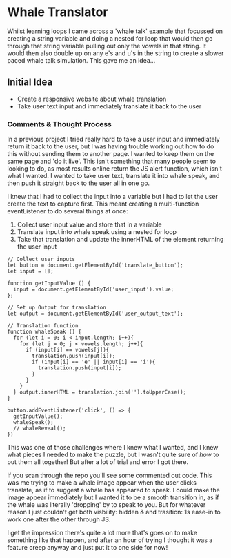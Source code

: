 # Whale Translator

Whilst learning loops I came across a 'whale talk' example that focussed on creating a string variable and doing a nested for loop that would then go through that string variable pulling out only the vowels in that string. It would then also double up on any e's and u's in the string to create a slower paced whale talk simulation. This gave me an idea...

## Initial Idea

- Create a responsive website about whale translation
- Take user text input and immediately translate it back to the user

### Comments & Thought Process

In a previous project I tried really hard to take a user input and immediately return it back to the user, but I was having trouble working out how to do this without sending them to another page. I wanted to keep them on the same page and 'do it live'. This isn't something that many people seem to looking to do, as most results online return the JS alert function, which isn't what I wanted. I wanted to take user text, translate it into whale speak, and then push it straight back to the user all in one go.

I knew that I had to collect the input into a variable but I had to let the user create the text to capture first. This meant creating a multi-function eventListener to do several things at once:

1. Collect user input value and store that in a variable
2. Translate input into whale speak using a nested for loop
3. Take that translation and update the innerHTML of the element returning the user input

```
// Collect user inputs
let button = document.getElementById('translate_button');
let input = [];

function getInputValue () {
  input = document.getElementById('user_input').value;
};

// Set up Output for translation
let output = document.getElementById('user_output_text');

// Translation function
function whaleSpeak () {
  for (let i = 0; i < input.length; i++){
    for (let j = 0; j < vowels.length; j++){
      if (input[i] == vowels[j]){
        translation.push(input[i]);
        if (input[i] == 'e' || input[i] == 'i'){
          translation.push(input[i]);
        }
      }
    }
  } output.innerHTML = translation.join('').toUpperCase();
}

button.addEventListener('click', () => {
  getInputValue();
  whaleSpeak();
  // whaleReveal();
})
```

This was one of those challenges where I knew what I wanted, and I knew what pieces I needed to make the puzzle, but I wasn't quite sure of <em>how</em> to put them all together! But after a lot of trial and error I got there.

If you scan through the repo you'll see some commented out code. This was me trying to make a whale image appear when the user clicks translate, as if to suggest a whale has appeared to speak. I could make the image appear immediately but I wanted it to be a smooth transition in, as if the whale was literally 'dropping' by to speak to you. But for whatever reason I just couldn't get both visbility: hidden & and trasition: 1s ease-in to work one after the other through JS.

I get the impression there's quite a lot more that's goes on to make something like that happen, and after an hour of trying I thought it was a feature creep anyway and just put it to one side for now!

